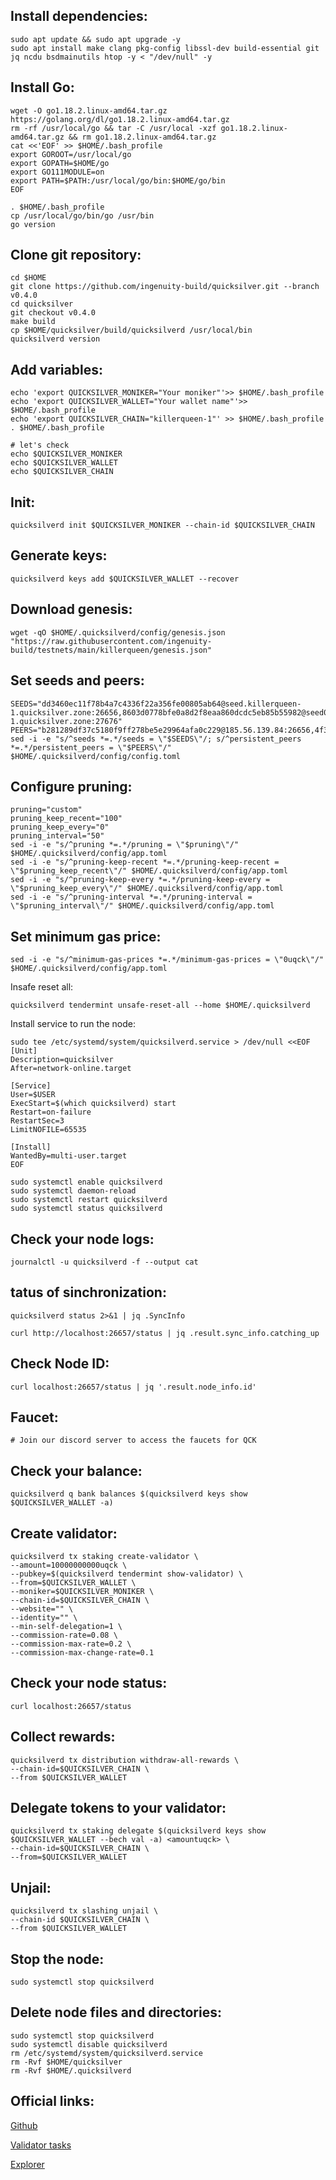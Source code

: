 ## Install dependencies:
```
sudo apt update && sudo apt upgrade -y
sudo apt install make clang pkg-config libssl-dev build-essential git jq ncdu bsdmainutils htop -y < "/dev/null" -y
```

## Install Go:

```
wget -O go1.18.2.linux-amd64.tar.gz https://golang.org/dl/go1.18.2.linux-amd64.tar.gz
rm -rf /usr/local/go && tar -C /usr/local -xzf go1.18.2.linux-amd64.tar.gz && rm go1.18.2.linux-amd64.tar.gz
cat <<'EOF' >> $HOME/.bash_profile
export GOROOT=/usr/local/go
export GOPATH=$HOME/go
export GO111MODULE=on
export PATH=$PATH:/usr/local/go/bin:$HOME/go/bin
EOF

. $HOME/.bash_profile
cp /usr/local/go/bin/go /usr/bin
go version
```

## Clone git repository:
```
cd $HOME
git clone https://github.com/ingenuity-build/quicksilver.git --branch v0.4.0
cd quicksilver
git checkout v0.4.0
make build
cp $HOME/quicksilver/build/quicksilverd /usr/local/bin
quicksilverd version
```
## Add variables:
```
echo 'export QUICKSILVER_MONIKER="Your moniker"'>> $HOME/.bash_profile
echo 'export QUICKSILVER_WALLET="Your wallet name"'>> $HOME/.bash_profile
echo 'export QUICKSILVER_CHAIN="killerqueen-1"' >> $HOME/.bash_profile
. $HOME/.bash_profile

# let's check
echo $QUICKSILVER_MONIKER
echo $QUICKSILVER_WALLET
echo $QUICKSILVER_CHAIN
```
## Init:
```
quicksilverd init $QUICKSILVER_MONIKER --chain-id $QUICKSILVER_CHAIN
```
## Generate keys:
```
quicksilverd keys add $QUICKSILVER_WALLET --recover
```
## Download genesis:
```
wget -qO $HOME/.quicksilverd/config/genesis.json "https://raw.githubusercontent.com/ingenuity-build/testnets/main/killerqueen/genesis.json"
```
## Set seeds and peers:
```
SEEDS="dd3460ec11f78b4a7c4336f22a356fe00805ab64@seed.killerqueen-1.quicksilver.zone:26656,8603d0778bfe0a8d2f8eaa860dcdc5eb85b55982@seed02.killerqueen-1.quicksilver.zone:27676"
PEERS="b281289df37c5180f9ff278be5e29964afa0c229@185.56.139.84:26656,4f35ab6008fc46cc50b103a337ec2266400eca2e@148.251.50.79:26656,90f4459126152d21983f42c8e86bc899cd618af6@116.202.15.183:11656,6ac91620bc5338e6f679835cc604769a213d362f@139.59.56.24:36366"
sed -i -e "s/^seeds *=.*/seeds = \"$SEEDS\"/; s/^persistent_peers *=.*/persistent_peers = \"$PEERS\"/" $HOME/.quicksilverd/config/config.toml
```
## Configure pruning:
```
pruning="custom"
pruning_keep_recent="100"
pruning_keep_every="0"
pruning_interval="50"
sed -i -e "s/^pruning *=.*/pruning = \"$pruning\"/" $HOME/.quicksilverd/config/app.toml
sed -i -e "s/^pruning-keep-recent *=.*/pruning-keep-recent = \"$pruning_keep_recent\"/" $HOME/.quicksilverd/config/app.toml
sed -i -e "s/^pruning-keep-every *=.*/pruning-keep-every = \"$pruning_keep_every\"/" $HOME/.quicksilverd/config/app.toml
sed -i -e "s/^pruning-interval *=.*/pruning-interval = \"$pruning_interval\"/" $HOME/.quicksilverd/config/app.toml
```
## Set minimum gas price:
```
sed -i -e "s/^minimum-gas-prices *=.*/minimum-gas-prices = \"0uqck\"/" $HOME/.quicksilverd/config/app.toml
```
Insafe reset all:
```
quicksilverd tendermint unsafe-reset-all --home $HOME/.quicksilverd
```

Install service to run the node:
```
sudo tee /etc/systemd/system/quicksilverd.service > /dev/null <<EOF
[Unit]
Description=quicksilver
After=network-online.target

[Service]
User=$USER
ExecStart=$(which quicksilverd) start
Restart=on-failure
RestartSec=3
LimitNOFILE=65535

[Install]
WantedBy=multi-user.target
EOF

sudo systemctl enable quicksilverd
sudo systemctl daemon-reload
sudo systemctl restart quicksilverd
sudo systemctl status quicksilverd
```
## Check your node logs:
```
journalctl -u quicksilverd -f --output cat
```
## tatus of sinchronization:
```
quicksilverd status 2>&1 | jq .SyncInfo

curl http://localhost:26657/status | jq .result.sync_info.catching_up
```
## Check Node ID:
```
curl localhost:26657/status | jq '.result.node_info.id'
```
## Faucet:
```
# Join our discord server to access the faucets for QCK 
```
## Check your balance:
```
quicksilverd q bank balances $(quicksilverd keys show $QUICKSILVER_WALLET -a)
```
## Create validator:
```
quicksilverd tx staking create-validator \
--amount=10000000000uqck \
--pubkey=$(quicksilverd tendermint show-validator) \
--from=$QUICKSILVER_WALLET \
--moniker=$QUICKSILVER_MONIKER \
--chain-id=$QUICKSILVER_CHAIN \
--website="" \
--identity="" \
--min-self-delegation=1 \
--commission-rate=0.08 \
--commission-max-rate=0.2 \
--commission-max-change-rate=0.1
```
## Check your node status:
```
curl localhost:26657/status
```
## Collect rewards:
```
quicksilverd tx distribution withdraw-all-rewards \
--chain-id=$QUICKSILVER_CHAIN \
--from $QUICKSILVER_WALLET
```
## Delegate tokens to your validator:
```
quicksilverd tx staking delegate $(quicksilverd keys show $QUICKSILVER_WALLET --bech val -a) <amountuqck> \
--chain-id=$QUICKSILVER_CHAIN \
--from=$QUICKSILVER_WALLET
```
## Unjail:
```
quicksilverd tx slashing unjail \
--chain-id $QUICKSILVER_CHAIN \ 
--from $QUICKSILVER_WALLET
```
## Stop the node:
```
sudo systemctl stop quicksilverd
```
## Delete node files and directories:
```
sudo systemctl stop quicksilverd
sudo systemctl disable quicksilverd
rm /etc/systemd/system/quicksilverd.service
rm -Rvf $HOME/quicksilver
rm -Rvf $HOME/.quicksilverd
```
## Official links:

[Github](https://github.com/ingenuity-build/testnets)

[Validator tasks](https://github.com/ingenuity-build/testnets/blob/main/killerqueen/VALIDATOR_TASKS.md)

[Explorer](https://quicksilver.explorers.guru/validators)

 

